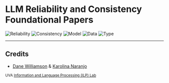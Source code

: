 # LLM Reliability and Consistency Foundational Papers

![Reliability](https://img.shields.io/badge/-Reliability-orange)
![Consistency](https://img.shields.io/badge/-Consistency-blue)
![Model](https://img.shields.io/badge/Model-LLMs-green)
![Data](https://img.shields.io/badge/Data-Benchmarks-purple)
![Type](https://img.shields.io/badge/Type-Literature%20Review-lightblue)

















---

## Credits
- [Dane Williamson](https://github.com/dwil2444) & [Karolina Naranjo](https://github.com/karolinaranjo)

<sub> UVA [Information and Language Processing (ILP) Lab](https://github.com/UVa-NLP) </sub> 
